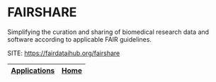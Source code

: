 # FAIRSHARE

 Simplifying the curation and sharing of biomedical research 
 data and software according to applicable FAIR guidelines.

 SITE: https://fairdataihub.org/fairshare

 | [Applications](https://portable-linux-apps.github.io/apps.html) | [Home](https://portable-linux-apps.github.io)
 | --- | --- |
